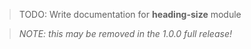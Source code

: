 > TODO: Write documentation for **heading-size** module

> _NOTE: this may be removed in the 1.0.0 full release!_
